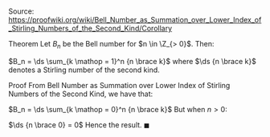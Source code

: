 # 

Source: https://proofwiki.org/wiki/Bell_Number_as_Summation_over_Lower_Index_of_Stirling_Numbers_of_the_Second_Kind/Corollary

Theorem
Let $B_n$ be the Bell number for $n \in \Z_{> 0}$.
Then:

$B_n = \ds \sum_{k \mathop = 1}^n {n \brace k}$
where $\ds {n \brace k}$ denotes a Stirling number of the second kind.


Proof
From Bell Number as Summation over Lower Index of Stirling Numbers of the Second Kind, we have that:

$B_n = \ds \sum_{k \mathop = 0}^n {n \brace k}$
But when $n > 0$:

$\ds {n \brace 0} = 0$
Hence the result.
$\blacksquare$





